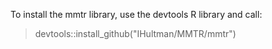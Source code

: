 To install the mmtr library, use the devtools R library and call:
> devtools::install_github("IHultman/MMTR/mmtr")
